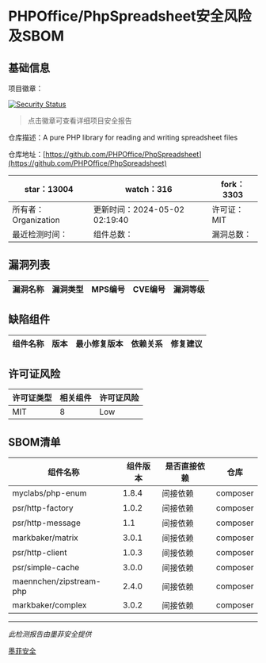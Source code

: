 # PHPOffice/PhpSpreadsheet安全风险及SBOM

## 基础信息

项目徽章：

[![Security Status](https://www.murphysec.com/platform3/v31/badge/1786108523382370304.svg)](https://www.murphysec.com/console/report/1692241076500189184/1786108523382370304)

> 点击徽章可查看详细项目安全报告

仓库描述：A pure PHP library for reading and writing spreadsheet files

仓库地址：[https://github.com/PHPOffice/PhpSpreadsheet](https://github.com/PHPOffice/PhpSpreadsheet)

| star：13004 | watch：316 | fork：3303 |
| ----------- | -------------- | ------------ |
| 所有者：Organization | 更新时间：2024-05-02 02:19:40 | 许可证：MIT |
| 最近检测时间： | 组件总数： | 漏洞总数： |




## 漏洞列表

| 漏洞名称 | 漏洞类型 | MPS编号 | CVE编号 | 漏洞等级 |
| ------- | ------ | ------- | ------ | ----- |





## 缺陷组件

| 组件名称 | 版本 | 最小修复版本 | 依赖关系 | 修复建议 |
| -------- | ---- | ------------ | -------- | -------- |





## 许可证风险

| 许可证类型 | 相关组件 | 许可证风险 |
| ---------- | -------- | ---------- |
|MIT|8|Low|




## SBOM清单

| 组件名称 | 组件版本 | 是否直接依赖 | 仓库 |
| -------- | -------- | ------------ | ---- |
|myclabs/php-enum|1.8.4|间接依赖|composer|
|psr/http-factory|1.0.2|间接依赖|composer|
|psr/http-message|1.1|间接依赖|composer|
|markbaker/matrix|3.0.1|间接依赖|composer|
|psr/http-client|1.0.3|间接依赖|composer|
|psr/simple-cache|3.0.0|间接依赖|composer|
|maennchen/zipstream-php|2.4.0|间接依赖|composer|
|markbaker/complex|3.0.2|间接依赖|composer|


------

*此检测报告由墨菲安全提供*

[墨菲安全](www.murphysec.com)